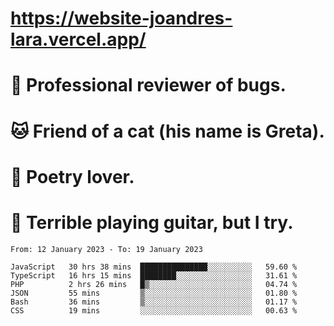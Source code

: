 # https://website-joandres-lara.vercel.app/
# 🐛 Professional reviewer of bugs.
# 🐱 Friend of a cat (his name is Greta).
# 📜 Poetry lover.
# 🎸 Terrible playing guitar, but I try.

<!--START_SECTION:waka-->

```text
From: 12 January 2023 - To: 19 January 2023

JavaScript   30 hrs 38 mins  ███████████████░░░░░░░░░░   59.60 %
TypeScript   16 hrs 15 mins  ████████░░░░░░░░░░░░░░░░░   31.61 %
PHP          2 hrs 26 mins   █▒░░░░░░░░░░░░░░░░░░░░░░░   04.74 %
JSON         55 mins         ▒░░░░░░░░░░░░░░░░░░░░░░░░   01.80 %
Bash         36 mins         ▒░░░░░░░░░░░░░░░░░░░░░░░░   01.17 %
CSS          19 mins         ░░░░░░░░░░░░░░░░░░░░░░░░░   00.63 %
```

<!--END_SECTION:waka-->
